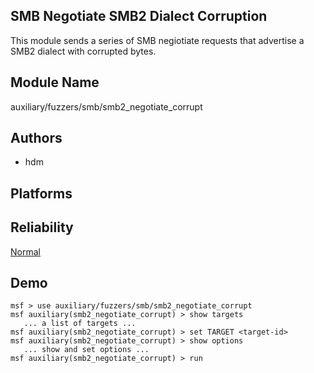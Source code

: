 ## SMB Negotiate SMB2 Dialect Corruption

This module sends a series of SMB negiotiate requests that 
advertise a SMB2 dialect with corrupted bytes.


## Module Name
auxiliary/fuzzers/smb/smb2_negotiate_corrupt

## Authors
* hdm





## Platforms


## Reliability
[Normal](https://github.com/rapid7/metasploit-framework/wiki/Exploit-Ranking)

## Demo

```
msf > use auxiliary/fuzzers/smb/smb2_negotiate_corrupt
msf auxiliary(smb2_negotiate_corrupt) > show targets
   ... a list of targets ...
msf auxiliary(smb2_negotiate_corrupt) > set TARGET <target-id>
msf auxiliary(smb2_negotiate_corrupt) > show options
   ... show and set options ...
msf auxiliary(smb2_negotiate_corrupt) > run
```
    
    